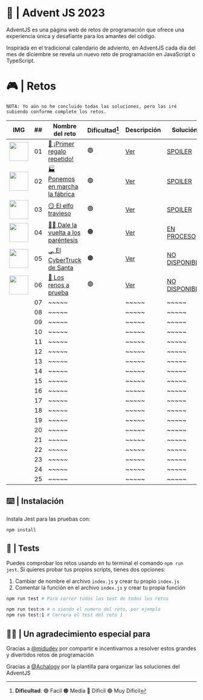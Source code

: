 # 🌟 | Advent JS 2023

AdventJS es una página web de retos de programación que ofrece una experiencia única y desafiante para los amantes del código.

Inspirada en el tradicional calendario de adviento, en AdventJS cada día del mes de diciembre se revela un nuevo reto de programación en JavaScript o TypeScript.

# 🎮 | Retos

```
NOTA: Yo aún no he concluido todas las soluciones, pero las iré subiendo conforme complete los retos.
```

| IMG                                                                                              | ##  | Nombre del reto                                                                 | Dificultad[^1] | Descripción                                                                                 | Solución                                                                                      |
| ------------------------------------------------------------------------------------------------ | :-: | ------------------------------------------------------------------------------- | -------------- | ------------------------------------------------------------------------------------------- | --------------------------------------------------------------------------------------------- |
| <img src="https://adventjs.dev/challenges-2023/1.png" width="50" style="object-fit: contain;" /> | 01  | [🎁 ¡Primer regalo repetido!](https://adventjs.dev/es/challenges/2023/1)        | 🟢             | [Ver](https://github.com/CarlosUlisesOchoa/advent-js-2023/blob/main/retos/reto-1/README.md) | [SPOILER](https://github.com/CarlosUlisesOchoa/advent-js-2023/blob/main/retos/reto-1/main.ts) |
| <img src="https://adventjs.dev/challenges-2023/2.png" width="50" style="object-fit: contain;" /> | 02  | [🏭 Ponemos en marcha la fábrica](https://adventjs.dev/es/challenges/2023/2)    | 🟢             | [Ver](https://github.com/CarlosUlisesOchoa/advent-js-2023/blob/main/retos/reto-2/README.md) | [SPOILER](https://github.com/CarlosUlisesOchoa/advent-js-2023/blob/main/retos/reto-2/main.ts) | ~~~~~ |
| <img src="https://adventjs.dev/challenges-2023/3.png" width="50" style="object-fit: contain;" /> | 03  | [😏 El elfo travieso](https://adventjs.dev/es/challenges/2023/3)                | 🟢             | [Ver](https://github.com/CarlosUlisesOchoa/advent-js-2023/blob/main/retos/reto-3/README.md) | [SPOILER](https://github.com/CarlosUlisesOchoa/advent-js-2023/blob/main/retos/reto-3/main.ts) | ~~~~~ |
| <img src="https://adventjs.dev/challenges-2023/4.png" width="50" style="object-fit: contain;" /> | 04  | [😵‍💫 Dale la vuelta a los paréntesis](https://adventjs.dev/es/challenges/2023/4) | 🟠             | [Ver](https://adventjs.dev/es/challenges/2023/4) | [EN PROCESO](#!) | ~~~~~ |
| <img src="https://adventjs.dev/challenges-2023/5.png" width="50" style="object-fit: contain;" /> | 05  | [🛷 El CyberTruck de Santa](https://adventjs.dev/es/challenges/2023/5)          | 🟠             | [Ver](https://adventjs.dev/es/challenges/2023/5) | [NO DISPONIBLE](#!) | ~~~~~ |
| <img src="https://adventjs.dev/challenges-2023/6.png" width="50" style="object-fit: contain;" /> | 06  | [🦌 Los renos a prueba](https://adventjs.dev/es/challenges/2023/6)              | 🟢             | [Ver](https://adventjs.dev/es/challenges/2023/6) | [NO DISPONIBLE](#!) | ~~~~~ |
|                                                                                                  | 07  | ~~~~~                                                                           |                | ~~~~~                                                                              | ~~~~~                                                                                | ~~~~~ |
|                                                                                                  | 08  | ~~~~~                                                                           |                | ~~~~~                                                                              | ~~~~~                                                                                | ~~~~~ |
|                                                                                                  | 09  | ~~~~~                                                                           |                | ~~~~~                                                                              | ~~~~~                                                                                | ~~~~~ |
|                                                                                                  | 10  | ~~~~~                                                                           |                | ~~~~~                                                                              | ~~~~~                                                                                | ~~~~~ |
|                                                                                                  | 11  | ~~~~~                                                                           |                | ~~~~~                                                                              | ~~~~~                                                                                | ~~~~~ |
|                                                                                                  | 12  | ~~~~~                                                                           |                | ~~~~~                                                                              | ~~~~~                                                                                | ~~~~~ |
|                                                                                                  | 13  | ~~~~~                                                                           |                | ~~~~~                                                                              | ~~~~~                                                                                | ~~~~~ |
|                                                                                                  | 14  | ~~~~~                                                                           |                | ~~~~~                                                                              | ~~~~~                                                                                | ~~~~~ |
|                                                                                                  | 15  | ~~~~~                                                                           |                | ~~~~~                                                                              | ~~~~~                                                                                | ~~~~~ |
|                                                                                                  | 16  | ~~~~~                                                                           |                | ~~~~~                                                                              | ~~~~~                                                                                | ~~~~~ |
|                                                                                                  | 17  | ~~~~~                                                                           |                | ~~~~~                                                                              | ~~~~~                                                                                | ~~~~~ |
|                                                                                                  | 18  | ~~~~~                                                                           |                | ~~~~~                                                                              | ~~~~~                                                                                | ~~~~~ |
|                                                                                                  | 19  | ~~~~~                                                                           |                | ~~~~~                                                                              | ~~~~~                                                                                | ~~~~~ |
|                                                                                                  | 20  | ~~~~~                                                                           |                | ~~~~~                                                                              | ~~~~~                                                                                | ~~~~~ |
|                                                                                                  | 21  | ~~~~~                                                                           |                | ~~~~~                                                                              | ~~~~~                                                                                | ~~~~~ |
|                                                                                                  | 22  | ~~~~~                                                                           |                | ~~~~~                                                                              | ~~~~~                                                                                | ~~~~~ |
|                                                                                                  | 23  | ~~~~~                                                                           |                | ~~~~~                                                                              | ~~~~~                                                                                | ~~~~~ |
|                                                                                                  | 24  | ~~~~~                                                                           |                | ~~~~~                                                                              | ~~~~~                                                                                | ~~~~~ |
|                                                                                                  | 25  | ~~~~~                                                                           |                | ~~~~~                                                                              | ~~~~~                                                                                | ~~~~~ |

[^1]: **Dificultad**: 🟢 Facil 🟠 Media 🔴 Dificil 🟣 Muy Dificil

## ⌨️ | Instalación

Instala Jest para las pruebas con:

`npm install`

## 🧪 | Tests

Puedes comprobar los retos usando en tu terminal el comando `npm run jest`.
Si quieres probar tus propios scripts, tienes dos opciones:

1. Cambiar de nombre el archivo `index.js` y crear tu propio `index.js`
2. Comentar la función en el archivo `index.js` y crear tu propia función

```bash
npm run test # Para correr todos los test de todos los retos

npm run test:n # n siendo el numero del reto, por ejemplo
npm run test:1 # Correra el test del reto 1
```

## 🙏🏻 | Un agradecimiento especial para

Gracias a [@midudev](https://github.com/midudev) por compartir e incentivarnos a resolver estos grandes y divertidos retos de programación

Gracias a [@Achalogy](https://github.com/Achalogy) por la plantilla para organizar las soluciones del AdventJS
